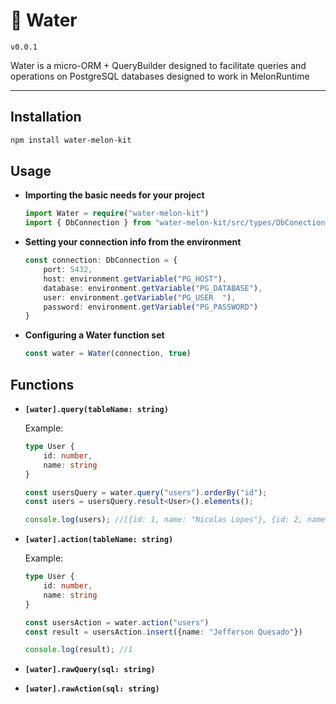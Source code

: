 # 🍉 Water 
`v0.0.1`

Water is a micro-ORM + QueryBuilder designed to facilitate queries and operations on PostgreSQL databases designed to work in MelonRuntime

<hr>

## Installation

```bash
npm install water-melon-kit
```

## Usage

- **Importing the basic needs for your project**

    ```ts
    import Water = require("water-melon-kit") 
    import { DbConnection } from "water-melon-kit/src/types/DbConection"
    ```

        
- **Setting your connection info from the environment**
    ```ts
    const connection: DbConnection = {
        port: 5432,
        host: environment.getVariable("PG_HOST"),
        database: environment.getVariable("PG_DATABASE"),
        user: environment.getVariable("PG_USER  "),
        password: environment.getVariable("PG_PASSWORD")
    }
    ```
    
- **Configuring a Water function set**
    ```ts
    const water = Water(connection, true)
    ```

## Functions

- **`[water].query(tableName: string)`**

    Example:
    ```ts
    type User {
        id: number,
        name: string
    }
    
    const usersQuery = water.query("users").orderBy("id");
    const users = usersQuery.result<User>().elements();
    
    console.log(users); //[{id: 1, name: "Nicolas Lopes"}, {id: 2, name: "Guilherme Noghartt"}...]
    ```

- **`[water].action(tableName: string)`**

    Example:
    ```ts
    type User {
        id: number,
        name: string
    }
    
    const usersAction = water.action("users")
    const result = usersAction.insert({name: "Jefferson Quesado"})
    
    console.log(result); //1
    ```
    
- **`[water].rawQuery(sql: string)`**
- **`[water].rawAction(sql: string)`**
